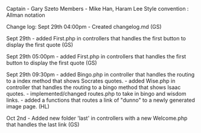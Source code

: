 Captain - Gary Szeto
Members - Mike Han, Haram Lee
Style convention : Allman notation


Change log:
Sept 29th 04:00pm - Created changelog.md (GS)

Sept 29th - added First.php in controllers that handles the first button to display the first quote (GS)

Sept 29th 05:00pm - added First.php in controllers that handles the first button to display the first quote (GS)

Sept 29th 09:30pm - added Bingo.php in controller that handles the routing to a index method that shows Socrates quotes.
				  - added Wise.php in controller that handles the routing to a bingo method that shows Isaac quotes.
				  - implemented/changed routes.php to take in bingo and wisdom links.
				  - added a functions that routes a link of "dunno" to a newly generated image page. (HL)

Oct 2nd - Added new folder 'last' in controllers with a new Welcome.php that handles the last link (GS)

